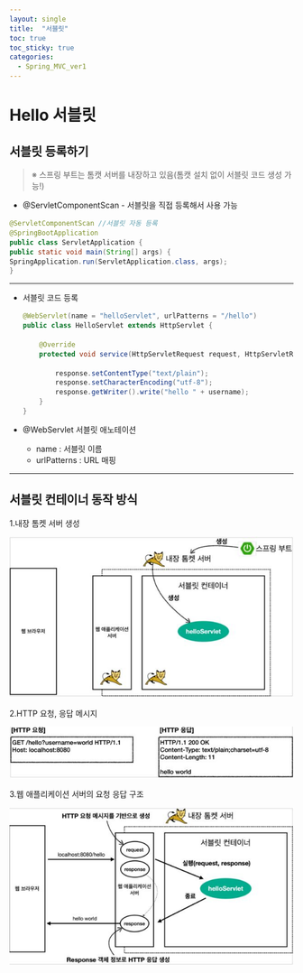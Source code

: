 ```yaml
---
layout: single
title:  "서블릿"
toc: true
toc_sticky: true
categories:
  - Spring_MVC_ver1
---
```


# Hello 서블릿



## 서블릿 등록하기

> ※ 스프링 부트는 톰캣 서버를 내장하고 있음(톰캣 설치 없이 서블릿 코드 생성 가능!)

- @ServletComponentScan
  	    - 서블릿을 직접 등록해서 사용 가능

```java
@ServletComponentScan //서블릿 자동 등록
@SpringBootApplication
public class ServletApplication {
public static void main(String[] args) {
SpringApplication.run(ServletApplication.class, args);
}
```

---



- 서블릿 코드 등록

  ```java
  @WebServlet(name = "helloServlet", urlPatterns = "/hello")
  public class HelloServlet extends HttpServlet {
  
      @Override
      protected void service(HttpServletRequest request, HttpServletResponse response) throws ServletException, IOException {
  
          response.setContentType("text/plain");
          response.setCharacterEncoding("utf-8");
          response.getWriter().write("hello " + username);
      }
  }
  ```

- @WebServlet 서블릿 애노테이션
  - name : 서블릿 이름
  - urlPatterns : URL 매핑

---



## 서블릿 컨테이너 동작 방식

1.내장 톰켓 서버 생성

![](/assets/images/2021-11-16-helloServlet/1.JPG)

2.HTTP 요청, 응답 메시지

![](/assets/images/2021-11-16-helloServlet/2.JPG)

3.웹 애플리케이션 서버의 요청 응답 구조

![](/assets/images/2021-11-16-helloServlet/3.JPG)

